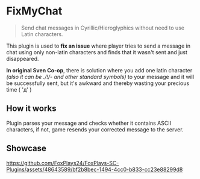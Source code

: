 # FixMyChat
> Send chat messages in Cyrillic/Hieroglyphics without need to use Latin characters.

This plugin is used to **fix an issue** where player tries to send a message in chat using only non-latin characters and finds that it wasn't sent and just disappeared.

**In original Sven Co-op**, there is solution where you add one latin character *(also it can be ./!/- and other standard symbols)* to your message and it will be successfully sent, but it's awkward and thereby wasting your precious time ( 'д' )

## How it works

Plugin parses your message and checks whether it contains ASCII characters, if not, game resends your corrected message to the server.

## Showcase

https://github.com/FoxPlays24/FoxPlays-SC-Plugins/assets/48643589/bf2b8bec-1494-4cc0-b833-cc23e88299d8
